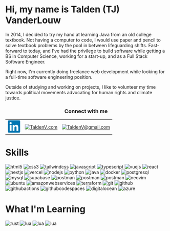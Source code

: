 <h1>Hi, my name is Talden (TJ) VanderLouw</h1>

<div>
    <p>
        In 2014, I decided to try my hand at learning Java from an old college textbook. Not having a 
        computer to code, I would use paper and pencil to solve textbook problems by the pool in between 
        lifeguarding shifts. Fast-forward to today, and I've had the privilege to build software while 
        getting a BS in Computer Science, working for a start-up, and as a Full Stack Software Engineer.
    </p>
    <p>
        Right now, I'm currently doing freelance web development while looking for a 
        full-time software engineering position.
    </p>
    <p>
        Outside of studying and working on projects, I like to volunteer my time towards political 
        movements advocating for human rights and climate justice.
    </p>
</div>

<table align="center">
    <tr>
        <h3 align="center">Connect with me</h3>
    </tr>
    <tr>
        <td>
            <a href="https://www.linkedin.com/in/TaldenV" target="_blank">
                <img 
                    align="center" 
                    src="./assets/linkedin.svg"
                    alt="linkedin.com/in/TaldenV" 
                    height="40" width="40" />
            </a>
        </td>
        <td>
            <a href="https://taldenv.com/" target="_blank">
                <img 
                    align="center" 
                    src="https://taldenv.com/favicon.ico" 
                    alt="TaldenV.com" 
                    height="30" width="30" />
            </a>
        </td>
        <td>
            <a href="https://mail.google.com/mail/?view=cm&fs=1&to=taldenv@gmail.com" target="_blank">
                <img 
                    align="center" 
                    src="https://img.icons8.com/?size=256&id=P7UIlhbpWzZm&format=png" 
                    alt="TaldenV@gmail.com" 
                    height="30" width="30" />
            </a>
        </td>
    </tr>

</table>

<h1>Skills</h1>

<section data-markdown>
    <div class="flex-container"><!-- .element: style="display: flex; flex-direction: row;" -->
        <img src="https://cdn.jsdelivr.net/gh/devicons/devicon@latest/icons/html5/html5-original.svg" width="72" height="72" alt="html5" />
        <img src="https://cdn.jsdelivr.net/gh/devicons/devicon@latest/icons/css3/css3-original.svg" width="72" height="72" alt="css3" />
        <img src="https://cdn.jsdelivr.net/gh/devicons/devicon@latest/icons/tailwindcss/tailwindcss-original.svg" width="72" height="72" alt="tailwindcss" />
        <img src="https://cdn.jsdelivr.net/gh/devicons/devicon@latest/icons/javascript/javascript-original.svg" width="72" height="72" alt="javascript" />
        <img src="https://cdn.jsdelivr.net/gh/devicons/devicon@latest/icons/typescript/typescript-original.svg" width="72" height="72" alt="typescript" />
        <img src="https://cdn.jsdelivr.net/gh/devicons/devicon@latest/icons/vuejs/vuejs-original.svg" width="72" height="72" alt="vuejs" />
        <img src="https://cdn.jsdelivr.net/gh/devicons/devicon@latest/icons/react/react-original.svg" width="72" height="72" alt="react" />
        <img src="https://cdn.jsdelivr.net/gh/devicons/devicon@latest/icons/nextjs/nextjs-original.svg" width="72" height="72" alt="nextjs" />
        <img src="https://cdn.jsdelivr.net/gh/devicons/devicon@latest/icons/vercel/vercel-original.svg" width="72" height="72" alt="vercel" />
        <img src="https://cdn.jsdelivr.net/gh/devicons/devicon@latest/icons/nodejs/nodejs-original-wordmark.svg" width="72" height="72" alt="nodejs" />
        <img src="https://cdn.jsdelivr.net/gh/devicons/devicon@latest/icons/python/python-original.svg" width="72" height="72" alt="python" />
        <img src="https://cdn.jsdelivr.net/gh/devicons/devicon@latest/icons/java/java-original.svg" width="72" height="72" alt="java" />
        <img src="https://cdn.jsdelivr.net/gh/devicons/devicon@latest/icons/docker/docker-original.svg" width="72" height="72" alt="docker" />
        <img src="https://cdn.jsdelivr.net/gh/devicons/devicon@latest/icons/postgresql/postgresql-original.svg" width="72" height="72" alt="postgresql" />
        <img src="https://cdn.jsdelivr.net/gh/devicons/devicon@latest/icons/mysql/mysql-original.svg" width="72" height="72" alt="mysql" />
        <img src="https://cdn.jsdelivr.net/gh/devicons/devicon@latest/icons/supabase/supabase-original.svg" width="72" height="72" alt="supabase" />
        <img src="https://cdn.jsdelivr.net/gh/devicons/devicon@latest/icons/postman/postman-original.svg" width="72" height="72" alt="postman" />
        <img src="https://cdn.jsdelivr.net/gh/devicons/devicon@latest/icons/vscode/vscode-original.svg" width="72" height="72" alt="postman" />
        <img src="https://cdn.jsdelivr.net/gh/devicons/devicon@latest/icons/jetbrains/jetbrains-original.svg" width="72" height="72" alt="postman" />
        <img src="https://cdn.jsdelivr.net/gh/devicons/devicon@latest/icons/neovim/neovim-original.svg" width="72" height="72" alt="neovim" />
        <img src="https://cdn.jsdelivr.net/gh/devicons/devicon@latest/icons/ubuntu/ubuntu-original.svg" width="72" height="72" alt="ubuntu" />
        <img src="https://cdn.jsdelivr.net/gh/devicons/devicon@latest/icons/amazonwebservices/amazonwebservices-original-wordmark.svg" width="72" height="72" alt="amazonwebservices" />
        <img src="https://cdn.jsdelivr.net/gh/devicons/devicon@latest/icons/terraform/terraform-original.svg" width="72" height="72" alt="terraform" />
        <img src="https://cdn.jsdelivr.net/gh/devicons/devicon@latest/icons/git/git-original.svg" width="72" height="72" alt="git" />
        <img src="https://cdn.jsdelivr.net/gh/devicons/devicon@latest/icons/github/github-original.svg" width="72" height="72" alt="github" />
        <img src="https://cdn.jsdelivr.net/gh/devicons/devicon@latest/icons/githubactions/githubactions-original.svg" width="72" height="72" alt="githubactions" />
        <img src="https://cdn.jsdelivr.net/gh/devicons/devicon@latest/icons/githubcodespaces/githubcodespaces-original.svg" width="72" height="72" alt="githubcodespaces" />
        <img src="https://cdn.jsdelivr.net/gh/devicons/devicon@latest/icons/digitalocean/digitalocean-original.svg" width="72" height="72" alt="digitalocean" />
        <img src="https://cdn.jsdelivr.net/gh/devicons/devicon@latest/icons/azure/azure-original.svg" width="72" height="72" alt="azure" />
    </div>
</section>

<h1>What I'm Learning</h1>

<section data-markdown>
    <div class="flex-container"><!-- .element: style="display: flex; flex-direction: row;" -->
        <img src="https://cdn.jsdelivr.net/gh/devicons/devicon@latest/icons/rust/rust-original.svg" width="72" height="72" alt="rust" />
        <img src="https://cdn.jsdelivr.net/gh/devicons/devicon@latest/icons/lua/lua-original.svg" width="72" height="72" alt="lua" />
        <img src="https://cdn.jsdelivr.net/gh/devicons/devicon@latest/icons/go/go-original-wordmark.svg" width="72" height="72" alt="lua" />
        <img src="https://cdn.jsdelivr.net/gh/devicons/devicon@latest/icons/ansible/ansible-original-wordmark.svg" width="72" height="72" alt="lua" />
    </div>
</section>

